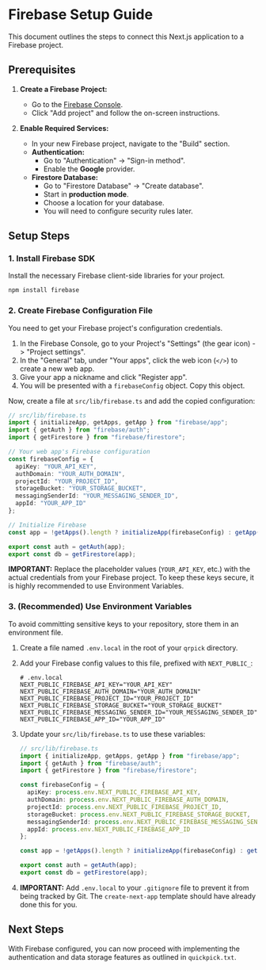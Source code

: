 # Firebase Setup Guide

This document outlines the steps to connect this Next.js application to a Firebase project.

## Prerequisites

1.  **Create a Firebase Project:**
    *   Go to the [Firebase Console](https://console.firebase.google.com/).
    *   Click "Add project" and follow the on-screen instructions.

2.  **Enable Required Services:**
    *   In your new Firebase project, navigate to the "Build" section.
    *   **Authentication:**
        *   Go to "Authentication" -> "Sign-in method".
        *   Enable the **Google** provider.
    *   **Firestore Database:**
        *   Go to "Firestore Database" -> "Create database".
        *   Start in **production mode**.
        *   Choose a location for your database.
        *   You will need to configure security rules later.

## Setup Steps

### 1. Install Firebase SDK

Install the necessary Firebase client-side libraries for your project.

```bash
npm install firebase
```

### 2. Create Firebase Configuration File

You need to get your Firebase project's configuration credentials.

1.  In the Firebase Console, go to your Project's "Settings" (the gear icon) -> "Project settings".
2.  In the "General" tab, under "Your apps", click the web icon (`</>`) to create a new web app.
3.  Give your app a nickname and click "Register app".
4.  You will be presented with a `firebaseConfig` object. Copy this object.

Now, create a file at `src/lib/firebase.ts` and add the copied configuration:

```typescript
// src/lib/firebase.ts
import { initializeApp, getApps, getApp } from "firebase/app";
import { getAuth } from "firebase/auth";
import { getFirestore } from "firebase/firestore";

// Your web app's Firebase configuration
const firebaseConfig = {
  apiKey: "YOUR_API_KEY",
  authDomain: "YOUR_AUTH_DOMAIN",
  projectId: "YOUR_PROJECT_ID",
  storageBucket: "YOUR_STORAGE_BUCKET",
  messagingSenderId: "YOUR_MESSAGING_SENDER_ID",
  appId: "YOUR_APP_ID"
};

// Initialize Firebase
const app = !getApps().length ? initializeApp(firebaseConfig) : getApp();

export const auth = getAuth(app);
export const db = getFirestore(app);
```

**IMPORTANT:** Replace the placeholder values (`YOUR_API_KEY`, etc.) with the actual credentials from your Firebase project. To keep these keys secure, it is highly recommended to use Environment Variables.

### 3. (Recommended) Use Environment Variables

To avoid committing sensitive keys to your repository, store them in an environment file.

1.  Create a file named `.env.local` in the root of your `qrpick` directory.
2.  Add your Firebase config values to this file, prefixed with `NEXT_PUBLIC_`:

    ```
    # .env.local
    NEXT_PUBLIC_FIREBASE_API_KEY="YOUR_API_KEY"
    NEXT_PUBLIC_FIREBASE_AUTH_DOMAIN="YOUR_AUTH_DOMAIN"
    NEXT_PUBLIC_FIREBASE_PROJECT_ID="YOUR_PROJECT_ID"
    NEXT_PUBLIC_FIREBASE_STORAGE_BUCKET="YOUR_STORAGE_BUCKET"
    NEXT_PUBLIC_FIREBASE_MESSAGING_SENDER_ID="YOUR_MESSAGING_SENDER_ID"
    NEXT_PUBLIC_FIREBASE_APP_ID="YOUR_APP_ID"
    ```

3.  Update your `src/lib/firebase.ts` to use these variables:

    ```typescript
    // src/lib/firebase.ts
    import { initializeApp, getApps, getApp } from "firebase/app";
    import { getAuth } from "firebase/auth";
    import { getFirestore } from "firebase/firestore";

    const firebaseConfig = {
      apiKey: process.env.NEXT_PUBLIC_FIREBASE_API_KEY,
      authDomain: process.env.NEXT_PUBLIC_FIREBASE_AUTH_DOMAIN,
      projectId: process.env.NEXT_PUBLIC_FIREBASE_PROJECT_ID,
      storageBucket: process.env.NEXT_PUBLIC_FIREBASE_STORAGE_BUCKET,
      messagingSenderId: process.env.NEXT_PUBLIC_FIREBASE_MESSAGING_SENDER_ID,
      appId: process.env.NEXT_PUBLIC_FIREBASE_APP_ID
    };

    const app = !getApps().length ? initializeApp(firebaseConfig) : getApp();

    export const auth = getAuth(app);
    export const db = getFirestore(app);
    ```

4.  **IMPORTANT:** Add `.env.local` to your `.gitignore` file to prevent it from being tracked by Git. The `create-next-app` template should have already done this for you.

## Next Steps

With Firebase configured, you can now proceed with implementing the authentication and data storage features as outlined in `quickpick.txt`.
